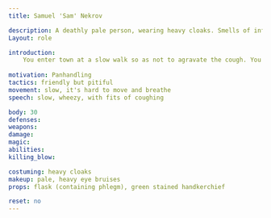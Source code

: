 ```yaml
---
title: Samuel 'Sam' Nekrov

description: A deathly pale person, wearing heavy cloaks. Smells of infection.
Layout: role

introduction:  
    You enter town at a slow walk so as not to agravate the cough. You will approach and ask everyone for spare coin or any charity at all. You will trade a story from your travels for a coin if you wish! You promise they are worth the price. You say you have had the cough for several weeks, and have traveled with it. It got significantly worse as you neared Vindale, and now you can't work because you lose your breath just talking.  You speak of your travels, as a vagabond, and what you have seen. You talk fondly but very little of his daughter, of how you wasn't a good father and she didn't deserve that. She would be a woman now, you say. No, it's been too long, you can't go back. That's all you will say on the subject, and will change it soon after. You have been all over the land, wandering, begging, and taking odd jobs when you can. You just recently started coughing up the green phlegm. You say you attend Market Days because of the coin and treasure you hear is obtained. No, you has never adventured. Yes, you would like to, once this cough goes away, but you have no money for equipment or a party to adventure with. You will listen and take any advice eagerly. Your personality needs to make up for the grossness that is your cough. When you talk, it's like you are holding back a cough, clearing your throat, little coughs, until you can't take it, you will take a drink of his flask (phlegm container) and then cough hard, spitting out green phlegm and coughing your head off. This lasts an uncomfortably long time, but not so long as to be considered comedy.
  
motivation: Panhandling
tactics: friendly but pitiful
movement: slow, it's hard to move and breathe
speech: slow, wheezy, with fits of coughing

body: 30
defenses: 
weapons: 
damage:
magic: 
abilities:
killing_blow: 

costuming: heavy cloaks
makeup: pale, heavy eye bruises
props: flask (containing phlegm), green stained handkerchief

reset: no
---
```


